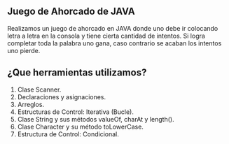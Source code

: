 ## Juego de Ahorcado de JAVA

Realizamos un juego de ahorcado en JAVA donde uno debe ir colocando letra a letra en la consola y tiene cierta cantidad de intentos.
Si logra completar toda la palabra uno gana, caso contrario se acaban los intentos uno pierde.

## ¿Que herramientas utilizamos?

 1. Clase Scanner.
 2. Declaraciones y asignaciones.
 3. Arreglos.
 4. Estructuras de Control: Iterativa (Bucle).
 5. Clase String y sus métodos valueOf, charAt y length().
 6. Clase Character y su método toLowerCase.
 7. Estructura de Control: Condicional.


